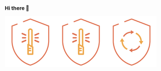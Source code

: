 ### Hi there 👋

<!--
**guilhermepaulozup/guilhermepaulozup** is a ✨ _special_ ✨ repository because its `README.md` (this file) appears on your GitHub profile.

Here are some ideas to get you started:

- 🔭 I’m currently working on ...
- 🌱 I’m currently learning ...
- 👯 I’m looking to collaborate on ...
- 🤔 I’m looking for help with ...
- 💬 Ask me about ...
- 📫 How to reach me: ...
- 😄 Pronouns: ...
- ⚡ Fun fact: ...
-->
<img src='badges/desenvolvimento_seguro.png' alt='badges/desenvolvimento_seguro.png' width='160px' /><img src='badges/desenvolvimento_seguro.png' alt='badges/desenvolvimento_seguro.png' width='160px' /><img src='badges/ssdlc.png' alt='badges/ssdlc.png' width='160px' />